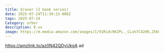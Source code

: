 ```yaml
---
title: Eraser (2 book series)
date: 2025-07-24T11:39:23.006Z
tags: 2025-07-24
Category: other
description: 8.xx
image: https://m.media-amazon.com/images/I/91Ridc9K2PL._CLa%7C4200,2560%7C81QpSGaT1OL.jpg%7C0,0,2095,2560+2105,0,2095,2560_._SY300_.jpg
---
```

https://amzlink.to/az0N42QDyUkgA ad